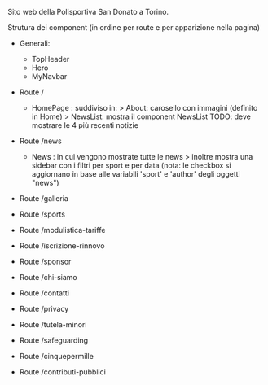 Sito web della Polisportiva San Donato a Torino. 

Strutura dei component (in ordine per route e per apparizione nella pagina)


- Generali: 
    - TopHeader
    - Hero
    - MyNavbar

- Route /
    - HomePage : suddiviso in:
            > About: carosello con immagini (definito in Home)
            > NewsList: mostra il component NewsList TODO: deve mostrare le 4 più recenti notizie

- Route /news
    - News : in cui vengono mostrate tutte le news
            > inoltre mostra una sidebar con i filtri per sport e per data (nota: le checkbox si aggiornano in base alle variabili 'sport' e 'author' degli oggetti "news")

- Route /galleria

- Route /sports

- Route /modulistica-tariffe

- Route /iscrizione-rinnovo

- Route /sponsor

- Route /chi-siamo

- Route /contatti

- Route /privacy

- Route /tutela-minori

- Route /safeguarding

- Route /cinquepermille

- Route /contributi-pubblici

